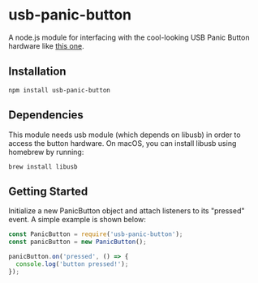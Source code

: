 # usb-panic-button

A node.js module for interfacing with the cool-looking USB Panic Button hardware like [this one](https://www.firebox.com/USB-Panic-Button/p1742).

## Installation

```
npm install usb-panic-button
```

## Dependencies

This module needs usb module (which depends on libusb) in order to access the button hardware. On macOS, you can install libusb using homebrew by running:

```
brew install libusb
```

## Getting Started

Initialize a new PanicButton object and attach listeners to its "pressed" event. A simple example is shown below:

```javascript
const PanicButton = require('usb-panic-button');
const panicButton = new PanicButton();

panicButton.on('pressed', () => {
  console.log('button pressed!');
});
```
